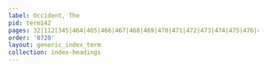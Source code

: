 ```yaml
---
label: Occident, The
pid: term142
pages: 32|112|345|464|465|466|467|468|469|470|471|472|473|474|475|476|477|478
order: '0720'
layout: generic_index_term
collection: index-headings
---
```

